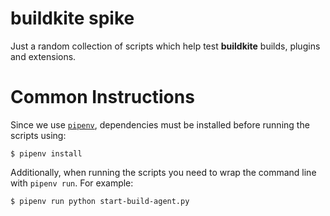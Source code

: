 # buildkite spike
Just a random collection of scripts which help test **buildkite**
builds, plugins and extensions.

# Common Instructions
Since we use [`pipenv`](https://github.com/pypa/pipenv), dependencies
must be installed before running the scripts using:
```
$ pipenv install
```
Additionally, when running the scripts you need to wrap the command
line with `pipenv run`. For example:
```
$ pipenv run python start-build-agent.py
```
